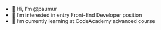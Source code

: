 - 👋 Hi, I’m @paumur
- 👀 I’m interested in entry Front-End Developer position
- 🌱 I’m currently learning at CodeAcademy advanced course
